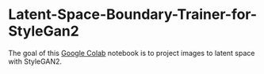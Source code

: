 # Latent-Space-Boundary-Trainer-for-StyleGan2

The goal of this [Google Colab](https://colab.research.google.com/) notebook is to project images to latent space with StyleGAN2.
